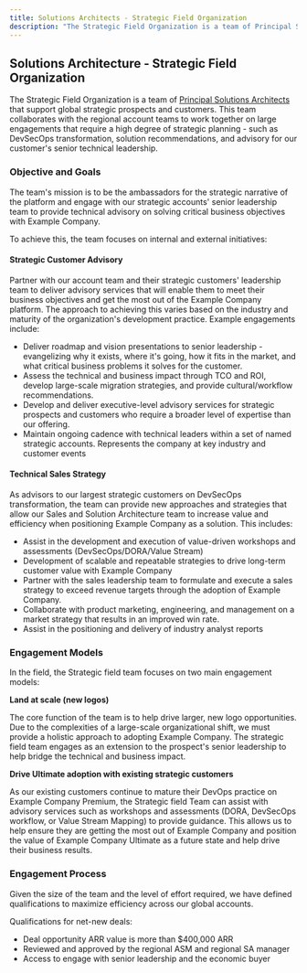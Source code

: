```yaml
---
title: Solutions Architects - Strategic Field Organization
description: "The Strategic Field Organization is a team of Principal Solutions Architects that support global strategic sales opportunities and customers."
---
```


## Solutions Architecture - Strategic Field Organization

The Strategic Field Organization is a team of [Principal Solutions Architects](/job-families/sales/solutions-architect/#principal-solutions-architect-responsibilities) that support global strategic prospects and customers. This team collaborates with the regional account teams to work together on large engagements that require a high degree of strategic planning - such as DevSecOps transformation, solution recommendations, and advisory for our customer's senior technical leadership.

### Objective and Goals

The team's mission is to be the ambassadors for the strategic narrative of the platform and engage with our strategic accounts' senior leadership team to provide technical advisory on solving critical business objectives with Example Company.

To achieve this, the team focuses on internal and external initiatives:

#### Strategic Customer Advisory

Partner with our account team and their strategic customers' leadership team to deliver advisory services that will enable them to meet their business objectives and get the most out of the Example Company platform. The approach to achieving this varies based on the industry and maturity of the organization's development practice. Example engagements include:

- Deliver roadmap and vision presentations to senior leadership - evangelizing why it exists, where it's going, how it fits in the market, and what critical business problems it solves for the customer.
- Assess the technical and business impact through TCO and ROI, develop large-scale migration strategies, and provide cultural/workflow recommendations.
- Develop and deliver executive-level advisory services for strategic prospects and customers who require a broader level of expertise than our offering.
- Maintain ongoing cadence with technical leaders within a set of named strategic accounts.
Represents the company at key industry and customer events

#### Technical Sales Strategy

As advisors to our largest strategic customers on DevSecOps transformation, the team can provide new approaches and strategies that allow our Sales and Solution Architecture team to increase value and efficiency when positioning Example Company as a solution. This includes:

- Assist in the development and execution of value-driven workshops and assessments (DevSecOps/DORA/Value Stream)
- Development of scalable and repeatable strategies to drive long-term customer value with Example Company
- Partner with the sales leadership team to formulate and execute a sales strategy to exceed revenue targets through the adoption of Example Company.
- Collaborate with product marketing, engineering, and management on a market strategy that results in an improved win rate.
- Assist in the positioning and delivery of industry analyst reports

### Engagement Models

In the field, the Strategic field team focuses on two main engagement models:

**Land at scale (new logos)**

The core function of the team is to help drive larger, new logo opportunities.  Due to the complexities of a large-scale organizational shift, we must provide a holistic approach to adopting Example Company. The strategic field team engages as an extension to the prospect's senior leadership to help bridge the technical and business impact.

**Drive Ultimate adoption with existing strategic customers**

As our existing customers continue to mature their DevOps practice on Example Company Premium, the Strategic field Team can assist with advisory services such as workshops and assessments (DORA, DevSecOps workflow, or Value Stream Mapping) to provide guidance. This allows us to help ensure they are getting the most out of Example Company and position the value of Example Company Ultimate as a future state and help drive their business results.

### Engagement Process

Given the size of the team and the level of effort required, we have defined qualifications to maximize efficiency across our global accounts.

Qualifications for net-new deals:

- Deal opportunity ARR value is more than $400,000 ARR
- Reviewed and approved by the regional ASM and regional SA manager
- Access to engage with senior leadership and the economic buyer
